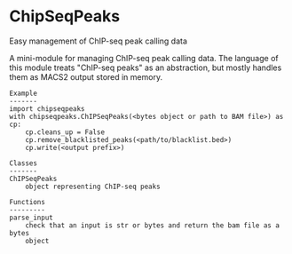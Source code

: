 # ChipSeqPeaks

Easy management of ChIP-seq peak calling data

A mini-module for managing ChIP-seq peak calling data. The language of this
module treats "ChIP-seq peaks" as an abstraction, but mostly handles them as 
MACS2 output stored in memory.

```
Example
-------
import chipseqpeaks
with chipseqpeaks.ChIPSeqPeaks(<bytes object or path to BAM file>) as cp:
    cp.cleans_up = False
    cp.remove_blacklisted_peaks(<path/to/blacklist.bed>)
    cp.write(<output prefix>)

Classes
-------
ChIPSeqPeaks
    object representing ChIP-seq peaks

Functions
---------
parse_input
    check that an input is str or bytes and return the bam file as a bytes
    object
```